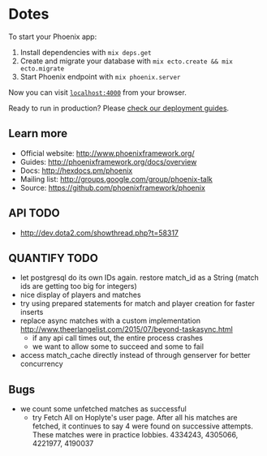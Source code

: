 # Dotes

To start your Phoenix app:

  1. Install dependencies with `mix deps.get`
  2. Create and migrate your database with `mix ecto.create && mix ecto.migrate`
  3. Start Phoenix endpoint with `mix phoenix.server`

Now you can visit [`localhost:4000`](http://localhost:4000) from your browser.

Ready to run in production? Please [check our deployment guides](http://www.phoenixframework.org/docs/deployment).

## Learn more

  * Official website: http://www.phoenixframework.org/
  * Guides: http://phoenixframework.org/docs/overview
  * Docs: http://hexdocs.pm/phoenix
  * Mailing list: http://groups.google.com/group/phoenix-talk
  * Source: https://github.com/phoenixframework/phoenix

## API TODO
- http://dev.dota2.com/showthread.php?t=58317

## QUANTIFY TODO
- let postgresql do its own IDs again. restore match_id as a String (match ids are getting too big for integers)
- nice display of players and matches
- try using prepared statements for match and player creation for faster inserts
- replace async matches with a custom implementation http://www.theerlangelist.com/2015/07/beyond-taskasync.html
  - if any api call times out, the entire process crashes
  - we want to allow some to succeed and some to fail
- access match_cache directly instead of through genserver for better concurrency

## Bugs
- we count some unfetched matches as successful
  - try Fetch All on Hoplyte's user page. After all his matches are fetched, it 
    continues to say 4 were found on successive attempts. These matches were in
    practice lobbies. 4334243, 4305066, 4221977, 4190037

